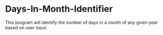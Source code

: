 # Days-In-Month-Identifier
This program will identify the number of days in a month of any given year based on user input.
